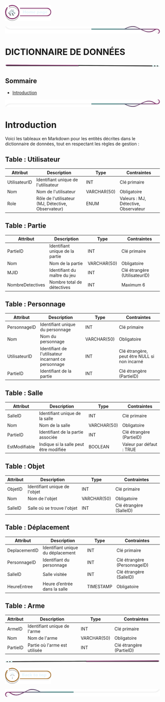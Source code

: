  <a href="../README.md">
  <img src="../assets/button/home_page.png" alt="Home page" style="width: 150px; height: auto;">
</a>

![border](../assets/line/border_deco_rt.png)

# DICTIONNAIRE DE DONNÉES

![border](../assets/line/line-pink-point_l.png)

## Sommaire

- [Introduction](#introduction)

![border](../assets/line/border_deco_rb.png)

# Introduction

Voici les tableaux en Markdown pour les entités décrites dans le dictionnaire de données, tout en respectant les règles de gestion :

## Table : Utilisateur

| Attribut      | Description                                        | Type        | Contraintes                          |
| ------------- | -------------------------------------------------- | ----------- | ------------------------------------ |
| UtilisateurID | Identifiant unique de l'utilisateur                | INT         | Clé primaire                         |
| Nom           | Nom de l'utilisateur                               | VARCHAR(50) | Obligatoire                          |
| Role          | Rôle de l'utilisateur (MJ, Détective, Observateur) | ENUM        | Valeurs : MJ, Détective, Observateur |

## Table : Partie

| Attribut         | Description                     | Type        | Contraintes                   |
| ---------------- | ------------------------------- | ----------- | ----------------------------- |
| PartieID         | Identifiant unique de la partie | INT         | Clé primaire                  |
| Nom              | Nom de la partie                | VARCHAR(50) | Obligatoire                   |
| MJID             | Identifiant du maître du jeu    | INT         | Clé étrangère (UtilisateurID) |
| NombreDetectives | Nombre total de détectives      | INT         | Maximum 6                     |

## Table : Personnage

| Attribut      | Description                                          | Type        | Contraintes                                  |
| ------------- | ---------------------------------------------------- | ----------- | -------------------------------------------- |
| PersonnageID  | Identifiant unique du personnage                     | INT         | Clé primaire                                 |
| Nom           | Nom du personnage                                    | VARCHAR(50) | Obligatoire                                  |
| UtilisateurID | Identifiant de l'utilisateur incarnant ce personnage | INT         | Clé étrangère, peut être NULL si non incarné |
| PartieID      | Identifiant de la partie                             | INT         | Clé étrangère (PartieID)                     |

## Table : Salle

| Attribut      | Description                            | Type        | Contraintes              |
| ------------- | -------------------------------------- | ----------- | ------------------------ |
| SalleID       | Identifiant unique de la salle         | INT         | Clé primaire             |
| Nom           | Nom de la salle                        | VARCHAR(50) | Obligatoire              |
| PartieID      | Identifiant de la partie associée      | INT         | Clé étrangère (PartieID) |
| EstModifiable | Indique si la salle peut être modifiée | BOOLEAN     | Valeur par défaut : TRUE |

## Table : Objet

| Attribut | Description                   | Type        | Contraintes             |
| -------- | ----------------------------- | ----------- | ----------------------- |
| ObjetID  | Identifiant unique de l'objet | INT         | Clé primaire            |
| Nom      | Nom de l'objet                | VARCHAR(50) | Obligatoire             |
| SalleID  | Salle où se trouve l'objet    | INT         | Clé étrangère (SalleID) |

## Table : Déplacement

| Attribut      | Description                       | Type      | Contraintes                  |
| ------------- | --------------------------------- | --------- | ---------------------------- |
| DeplacementID | Identifiant unique du déplacement | INT       | Clé primaire                 |
| PersonnageID  | Identifiant du personnage         | INT       | Clé étrangère (PersonnageID) |
| SalleID       | Salle visitée                     | INT       | Clé étrangère (SalleID)      |
| HeureEntree   | Heure d’entrée dans la salle      | TIMESTAMP | Obligatoire                  |

## Table : Arme

| Attribut | Description                   | Type        | Contraintes              |
| -------- | ----------------------------- | ----------- | ------------------------ |
| ArmeID   | Identifiant unique de l'arme  | INT         | Clé primaire             |
| Nom      | Nom de l'arme                 | VARCHAR(50) | Obligatoire              |
| PartieID | Partie où l'arme est utilisée | INT         | Clé étrangère (PartieID) |

![border](../assets/line/line-pink-point_r.png)

<a href="#sommaire">
  <img src="../assets/button/back_to_top.png" alt="Back to top" style="width: 150px; height: auto;">
</a>

![border](../assets/line/border_deco_l.png)
